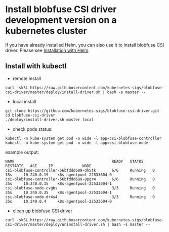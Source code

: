# Install blobfuse CSI driver development version on a kubernetes cluster

If you have already installed Helm, you can also use it to install blobfuse CSI driver. Please see [Installation with Helm](../charts/README.md).

## Install with kubectl
 - remote install
```console
curl -skSL https://raw.githubusercontent.com/kubernetes-sigs/blobfuse-csi-driver/master/deploy/install-driver.sh | bash -s master --
```

 - local install
```console
git clone https://github.com/kubernetes-sigs/blobfuse-csi-driver.git
cd blobfuse-csi-driver
./deploy/install-driver.sh master local
```

- check pods status:
```console
kubectl -n kube-system get pod -o wide -l app=csi-blobfuse-controller
kubectl -n kube-system get pod -o wide -l app=csi-blobfuse-node
```

example output:

```console
NAME                                           READY   STATUS    RESTARTS   AGE     IP             NODE
csi-blobfuse-controller-56bfddd689-dh5tk       6/6     Running   0          35s     10.240.0.19    k8s-agentpool-22533604-0
csi-blobfuse-controller-56bfddd689-8pgr4       6/6     Running   0          35s     10.240.0.35    k8s-agentpool-22533604-1
csi-blobfuse-node-cvgbs                        3/3     Running   0          35s     10.240.0.35    k8s-agentpool-22533604-1
csi-blobfuse-node-dr4s4                        3/3     Running   0          35s     10.240.0.4     k8s-agentpool-22533604-0
```

- clean up blobfuse CSI driver
```console
curl -skSL https://raw.githubusercontent.com/kubernetes-sigs/blobfuse-csi-driver/master/deploy/uninstall-driver.sh | bash -s master --
```
